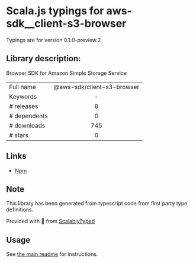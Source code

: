 
# Scala.js typings for aws-sdk__client-s3-browser

Typings are for version 0.1.0-preview.2

## Library description:
Browser SDK for Amazon Simple Storage Service

|                    |                 |
| ------------------ | :-------------: |
| Full name          | @aws-sdk/client-s3-browser |
| Keywords           | - |
| # releases         | 8 |
| # dependents       | 0 |
| # downloads        | 745 |
| # stars            | 0 |

## Links
- [Npm](https://www.npmjs.com/package/%40aws-sdk%2Fclient-s3-browser)
    


## Note
This library has been generated from typescript code from first party type definitions.

Provided with :purple_heart: from [ScalablyTyped](https://github.com/oyvindberg/ScalablyTyped)

## Usage
See [the main readme](../../readme.md) for instructions.


